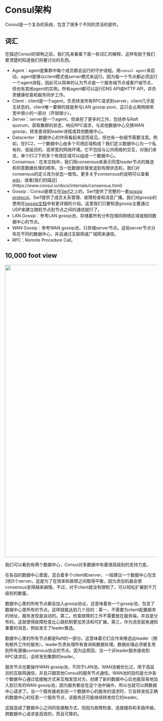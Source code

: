 # Consul架构

Consul是一个复杂的系统，包含了很多个不同的灵活的部件。

## 词汇

在描述Consul的架构之前，我们先来看看下面一些词汇的解释，这样有助于我们更清楚的知道我们将要讨论的东西。

* Agent：agent是集群中每个成员都会运行的守护进程。用`consul agent`来启动，agent能够以*client*模式或*server*模式来运行。因为每一个节点都必须运行一个agent进程，因此可以简单的认为节点是一个服务端节点或客户端节点，但也有其他agent的实例。所有agent都可以运行DNS API或HTTP API，并负责健康检查和服务同步工作。
* Client：client是一个agent，负责转发所有RPC请求到server，client几乎是无状态的。client唯一要做的就是参与LAN gossip pool，这只会占用网络带宽中很小的一部分（开销很小）。
* Server：server是一个agent，但承担了更多的工作，包括参与Raft quorum，获取集群的状态，响应RPC请求，与其他数据中心交换WAN gossip，转发查询到leader进程或其他数据中心。
* Datacenter：数据中心的作用看起来显而易见，但也有一些细节需要注意。例如，在EC2，一个数据中心由多个可用区域构成？我们定义数据中心为一个私有的、低延迟的、高带宽的网络环境。它不包括与公共网络的交互，对我们来说，单个EC2下的多个有效区域可以组成一个数据中心。
* Consensus：在本文档中，我们用consensus来表示同意leader节点的推选和同意数据处理的顺序。当一批数据处理发送到有限状态机，我们对consensus的定义改为状态一致性。更多关于consensus的说明可以查看[wiki](https://en.wikipedia.org/wiki/Consensus_(computer_science))，或者[我们的描述](https://www.consul.io/docs/internals/consensus.html)
* Gossip：Consul是建立在[Serf](https://www.serfdom.io)之上的，Serf提供了完整的一套[gossip protocol](https://en.wikipedia.org/wiki/Gossip_protocol)。Serf提供了成员关系管理、故障检查和消息广播。我们对gossip的使用在[gossip文档](https://www.consul.io/docs/internals/gossip.html)中有更详细的介绍。这里我们只要知道gossip主要通过UDP来建立随机节点到节点之间的通信就行了。
* LAN Gossip：参考LAN gossip池，存储着所有分布在相同网络区域或相同数据中心的节点。
* WAN Gossip：参考WAN gossip池，只存储server节点。这些server节点分布在不同的数据中心，并且通过互联网或广域网来通信。
* RPC：Remote Procedure Call。

## 10,000 foot view

<img src="{{ site.url }}/assets/images/consul-arch-5d4e3623.png" width="960"/>

我们可以看到有两个数据中心，Consul对多数据中有着很高级别的支持力度。

在各自的数据中心里面，混合着多个client和server，一般建议一个数据中心包含3到5个server。这是为了在效率和故障之间取得平衡，因为添加机器会使consensus变得越来越慢。不过，对于client就没有限制了，可以轻松扩展到千万级别的数量。

数据中心里的所有节点都会加入gossip协议，这意味着有一个gossip池，包含了数据中心里所有的节点。这样就能达到几个目的：第一，不需要为client配置服务的地址，服务发现是自动的。第二，检查故障的工作不需要放在服务端，并且是分布的。这就使得故障检查比心跳机制更加灵活和可扩展。第三，作为消息层来通知重要的消息，例如发生了leader推选。

数据中心里的所有节点都是Raft的一部分。这意味着它们合作来推选出leader（拥有额外工作的服务）。leader负责处理所有查询和数据处理。数据处理必须被复用到所有遵循consensus协议的节点。因为这原因，当一个非leader服务接收到RPC请求后，会转发到集群的leader。

服务节点也要操作WAN gossip池，不同于LAN池，WAN池被优化过，用于高延迟的互联网通信，并且只跟其他Consul的服务节点通信。WAN池的目的是允许各个数据中心通过低接触方式来互相发现对方。创建了新的数据中心后也能容易地加入到已有的WAN gossip池，因为服务都会在这个池中操作，所以也就可以跨数据中心请求了。当一个服务接收到另一个数据中心的服务的请求时，它会转发给正确的数据中心的任意一个服务节点，该服务还可能继续转发给它的leader。

这就造成了数据中心之间的低接触方式，但因为故障检查、连接缓存和多路传输，跨数据中心请求是高效的，而且可靠的。